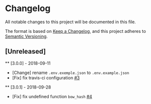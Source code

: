 # Changelog

All notable changes to this project will be documented in this file.

The format is based on [Keep a Changelog](https://keepachangelog.com/en/1.0.0/),
and this project adheres to [Semantic Versioning](https://semver.org/spec/v2.0.0.html).

## [Unreleased]

** [3.0.0] - 2018-09-11

- [Change] rename `.env.exemple.json` to `.env.example.json`
- [Fix] fix travis-ci configuration [#3](https://github.com/bowphp/app/issues/3)

** [3.0.1] - 2018-09-28

- [Fix] fix undefined function `bow_hash` [#4](https://github.com/bowphp/app/issues/4)
